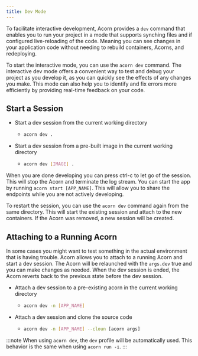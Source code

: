 ```yaml
---
title: Dev Mode
---
```


To facilitate interactive development, Acorn provides a `dev` command that enables you to run your project in a mode that supports synching files and if configured live-reloading of the code. Meaning you can see changes in your application code without needing to rebuild containers, Acorns, and redeploying.

To start the interactive mode, you can use the `acorn dev` command.
The interactive dev mode offers a convenient way to test and debug your project as you develop it, as you can quickly see the effects of any changes you make. This mode can also help you to identify and fix errors more efficiently by providing real-time feedback on your code.

## Start a Session

- Start a dev session from the current working directory

  - ```bash
    acorn dev .
    ```

- Start a dev session from a pre-built image in the current working directory

  - ```bash
    acorn dev [IMAGE] .
    ```

When you are done developing you can press ctrl-c to let go of the session. This will stop the Acorn and terminate the log stream. You can start the app by running `acorn start [APP_NAME]`. This will allow you to share the endpoints while you are not actively developing.

To restart the session, you can use the `acorn dev` command again from the same directory. This will start the existing session and attach to the new containers. If the Acorn was removed, a new session will be created.

## Attaching to a Running Acorn

In some cases you might want to test something in the actual environment that is having trouble. Acorn allows you to attach to a running Acorn and start a dev session. The Acorn will be relaunched with the `args.dev` true and you can make changes as needed. When the dev session is ended, the Acorn reverts back to the previous state before the dev session.

- Attach a dev session to a pre-existing acorn in the current working directory

  - ```bash
    acorn dev -n [APP_NAME] 
    ```

- Attach a dev session and clone the source code

  - ```bash
    acorn dev -n [APP_NAME] --cloun [acorn args]
    ```

:::note
When using `acorn dev`, the `dev` profile will be automatically used. This behavior is the same when using `acorn run -i`.
:::
